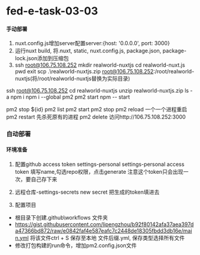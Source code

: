 # fed-e-task-03-03

#### 手动部署
1. nuxt.config.js增加server配置server:{host: '0.0.0.0', port: 3000}
2. 运行nuxt build, 将.nuxt, static, nuxt.config.js, package.json, package-lock.json添加到压缩包
3. ssh root@106.75.108.252 
mkdir realworld-nuxtjs 
cd realworld-nuxt.js 
pwd 
exit
scp .\realworld-nuxtjs.zip root@106.75.108.252:/root/realworld-nuxtjs(将/root/realworld-nuxtjs替换为实际目录)

ssh root@106.75.108.252 
cd realworld-nuxtjs
unzip realworld-nuxtjs.zip
ls -a
npm i
npm i --global pm2
pm2 start npm -- start

pm2 stop ${id}
pm2 list
pm2 start
pm2 stop
pm2 reload 一个一个进程重启
pm2 restart 先杀死原有的进程
pm2 delete
访问http://106.75.108.252:3000

### 自动部署
#### 环境准备
1. 配置github access token
settings-personal settings-personal access token 填写name,勾选repo权限，点击generate
注意这个token只会出现一次，要自己存下来

2. 远程仓库-settings-secrets new secret 把生成的token填进去

3. 配置项目
- 根目录下创建.github\workflows 文件夹
- https://gist.githubusercontent.com/lipengzhou/b92f80142afa37aea397da47366bd872/raw/e0842faf4e587eafc7c2448de18305fbdd3db16e/main.yml 将该文件ctrl + S 保存至本地 文件后缀.yml, 保存类型选择所有文件
- 修改打包构建的run命令，增加pm2.config.json文件

